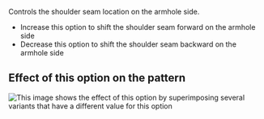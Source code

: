 ---
---

Controls the shoulder seam location on the armhole side.

- Increase this option to shift the shoulder seam forward on the armhole side
- Decrease this option to shift the shoulder seam backward on the armhole side

## Effect of this option on the pattern

![This image shows the effect of this option by superimposing several variants that have a different value for this option](huey_s3armhole_sample.svg "Effect of this option on the pattern")
